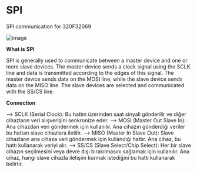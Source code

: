 # SPI
SPI communication for 320F32069

![image](https://github.com/user-attachments/assets/d7454ecd-1f1b-418b-8117-7435c467b713)

**What is SPI**

SPI is generally used to communicate between a master device and one or more slave devices. The master device sends a clock signal using the SCLK line and data is transmitted according to the edges of this signal. The master device sends data on the MOSI line, while the slave device sends data on the MISO line. The slave devices are selected and communicated with the SS/CS line.

**Connection**

--> SCLK (Serial Clock): Bu hattın üzerinden saat sinyali gönderilir ve diğer cihazların veri alışverişini senkronize eder.
--> MOSI (Master Out Slave In): Ana cihazdan veri göndermek için kullanılır. Ana cihazın gönderdiği veriler bu hattan slave cihazlara iletilir.
--> MISO (Master In Slave Out): Slave cihazların ana cihaza veri göndermek için kullandığı hattır. Ana cihaz, bu hattı kullanarak veriyi alır.
--> SS/CS (Slave Select/Chip Select): Her bir slave cihazın seçilmesini veya devre dışı bırakılmasını sağlamak için kullanılır. Ana cihaz, hangi slave cihazla iletişim kurmak istediğini bu hattı kullanarak belirtir.
